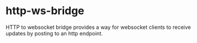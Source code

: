 # http-ws-bridge

HTTP to websocket bridge provides a way for websocket clients to receive updates by posting to an http endpoint.
